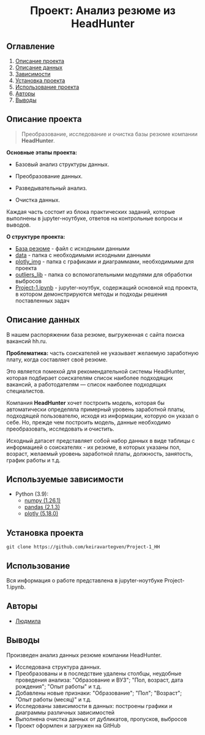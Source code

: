 # <center> Проект: Анализ резюме из HeadHunter </center>
## Оглавление
1. [Описание проекта](#Описание-проекта)
2. [Описание данных](#Описание-данных)
3. [Зависимости](#Зависимости)
4. [Установка проекта](#Установка-проекта)
5. [Использование проекта](#Использование-проекта)
6. [Авторы](#Авторы)
7. [Выводы](Использование-проекта)

## Описание проекта

> Преобразование, исследование и очистка базы резюме компании **HeadHunter**.  
  
**Основные этапы проекта:**
* Базовый анализ структуры данных.

* Преобразование данных.

* Разведывательный анализ.

* Очистка данных.

Каждая часть состоит из блока практических заданий, которые выполнены в jupyter-ноутбуке, ответов на контрольные вопросы и выводов.


**О структуре проекта:**
* [База резюме](https://drive.google.com/file/d/1Kb78mAWYKcYlellTGhIjPI-bCcKbGuTn/view?usp=sharing) - файл с исходными данными
* [data](./data) - папка с необходимыми исходными данными
* [plotly_img](./plotly_img) - папка с графиками и диаграммами, необходимыми для проекта
* [outliers_lib](./outliers_lib) - папка со вспомогательными модулями для обработки выбросов 
* [Project-1.ipynb](./Project-1.ipynb) - jupyter-ноутбук, содержащий основной код проекта, в котором демонстрируются методы и подходы решения поставленных задач


## Описание данных
В нашем распоряжении база резюме, выгруженная с сайта поиска вакансий hh.ru.  

**Проблематика:** часть соискателей не указывает желаемую заработную плату, когда составляет своё резюме.  

Это является помехой для рекомендательной системы HeadHunter, которая подбирает соискателям список наиболее подходящих вакансий, а работодателям — список наиболее подходящих специалистов.

Компания **HeadHunter** хочет построить модель, которая бы автоматически определяла примерный уровень заработной платы, подходящей пользователю, исходя из информации, которую он указал о себе. Но, прежде чем построить модель, данные необходимо преобразовать, исследовать и очистить.

Исходный датасет представляет собой набор данных в виде таблицы с информацией о соискателях - их резюме, в которых указаны пол, возраст, желаемый уровень заработной платы, должность, занятость, график работы  и т.д. 

## Используемые зависимости
* Python (3.9):
    * [numpy (1.26.1)](https://numpy.org)
    * [pandas (2.1.3)](https://pandas.pydata.org)
    * [plotly (5.18.0)](https://plot.ly/python/)
    
## Установка проекта

```
git clone https://github.com/keiravartegven/Project-1_HH
```

## Использование
Вся информация о работе представлена в jupyter-ноутбуке Project-1.ipynb.

## Авторы

* [Людмила](https://t.me/keiravartegven)

## Выводы

Произведен анализ данных резюме компании HeadHunter.  
* Исследована структура данных.  
* Преобразованы и в последствие удалены столбцы, неудобные проведения анализа:  "Образование и ВУЗ"; "Пол, возраст, дата рождения"; "Опыт работы" и т.д.
 * Добавлены новые признаки: "Образование"; "Пол"; "Возраст"; "Опыт работы (месяц)" и т.д.
 * Исследованы зависимости в данных: построены графики и диаграммы различных зависимостей
 * Выполнена очистка данных от дубликатов, пропусков, выбросов
 * Проект оформлен и загружен на GitHub
